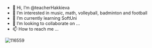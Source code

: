 - 👋 Hi, I’m @teacherHakkieva
- 👀 I’m interested in music, math, volleyball, badminton and football
- 🌱 I’m currently learning SoftUni
- 💞️ I’m looking to collaborate on ...
- 📫 How to reach me ...

![116559](https://user-images.githubusercontent.com/105154010/170037768-36442d34-d095-4770-a8d7-d618f3c17771.jpg)
